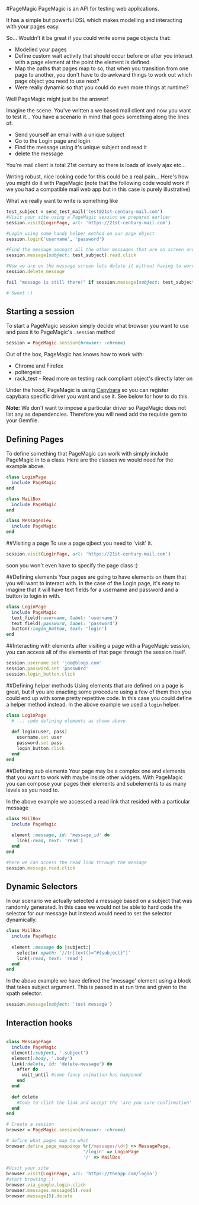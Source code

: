 #PageMagic
PageMagic is an API for testing web applications. 

It has a simple but powerful DSL which makes modelling and interacting with your pages easy.

So... Wouldn't it be great if you could write some page objects that:
- Modelled your pages
- Define custom wait activity that should occur before or after you interact with a page element at the point the element is defined
- Map the paths that pages map to so, that when you transition from one page to another, you don't have to do awkward things to work out which page object you need to use next?
- Were really dynamic so that you could do even more things at runtime?

Well PageMagic might just be the answer!

Imagine the scene. You've written a we based mail client and now you want to test it...
You have a scenario in mind that goes something along the lines of:
- Send yourself an email with a unique subject
- Go to the Login page and login
- Find the message using it's unique subject and read it
- delete the message

You're mail client is total 21st century so there is loads of lovely ajax etc...

Writing robust, nice looking code for this could be a real pain... 
Here's how you might do it with PageMagic (note that the following code would work if we you had a compatible mail web app but in this case is purely illustrative)

What we really want to write is something like
```ruby
test_subject = send_test_mail('test@21st-century-mail.com')
#Visit your site using a PageMagic session we prepared earlier
session.visit(LoginPage, url: 'https://21st-century-mail.com')

#Login using some handy helper method on our page object
session.login('username', 'password')

#Find the message amongst all the other messages that are on screen and read it
session.message(subject: test_subject).read.click

#Now we are on the message screen lets delete it without having to worry about the ajax.
session.delete_message

fail "message is still there!" if session.message(subject: test_subject).exists?

# Sweet :)
```
## Starting a session
To start a PageMagic session simply decide what browser you want to use and pass it to PageMagic's `.session` method
```ruby
session = PageMagic.session(browser: :chrome)
```
Out of the box, PageMagic has knows how to work with:
- Chrome and Firefox
- poltergeist
- rack_test - Read more on testing rack compliant object's directly later on

Under the hood, PageMagic is using [Capybara](https://github.com/jnicklas/capybara) so you can register capybara specific driver you want and use it. See below for how to do this.

**Note:** We don't want to impose a particular driver so PageMagic does not list any as dependencies. Therefore you will need add the requiste gem to your Gemfile.

## Defining Pages
To define something that PageMagic can work with simply include PageMagic in to a class. Here are the classes we would need for the example above.
```ruby
class LoginPage
  include PageMagic
end

class MailBox
  include PageMagic
end

class MessageView
  include PageMagic
end
```

##Visiting a page
To use a page ojbect you need to 'visit' it.
```ruby
session.visit(LoginPage, url: 'https://21st-century-mail.com')
```
soon you won't even have to specify the page class :)

##Defining elements
Your pages are going to have elements on them that you will want to interact with. In the case of the Login page, it's easy to imagine that it will have text fields for a username and password and a button to login in with.
```ruby
class LoginPage
  include PageMagic
  text_field(:username, label: 'username')
  text_field(:password, label: 'password')
  button(:login_button, text: 'login')
end
```
##Interacting with elements
after visiting a page with a PageMagic session, you can access all of the elements of that page through the session itself.
```ruby
session.username.set 'joe@blogs.com'
session.password.set 'passw0rd'
session.login_button.click
```
##Defining helper methods
Using elements that are defined on a page is great, but if you are enacting some procedure using a few of them then you could end up with some pretty repetitive code. In this case you could define a helper method instead. In the above example we used a `login` helper.
```ruby
class LoginPage
  # ... code defining elements as shown above
  
  def login(user, pass)
    username.set user
    password.set pass
    login_button.click
  end
end
```
##Defining sub elements
Your page may be a complex one and elements that you want to work with maybe inside other widgets. With PageMagic you can compose your pages their elements and subelements to as many levels as you need to.

In the above example we accessed a read link that resided with a particular message
```ruby
class MailBox
  include PageMagic
  
  element :message, id: 'message_id' do
    link(:read, text: 'read')
  end
end

#here we can access the read link through the message
session.message.read.click
```
## Dynamic Selectors
In our scenario we actually selected a message based on a subject that was randomly generated. In this case we would not be able to hard code the selector for our message but instead would need to set the selector dynamically.

```ruby
class MailBox
  include PageMagic
  
  element :message do |subject:|
    selector xpath: '//tr[text()="#{subject}"]'
    link(:read, text: 'read')
  end
end
```
In the above example we have defined the 'message' element using a block that takes subject argument. This is passed in at run time and given to the xpath selector.
```ruby
session.message(subject: 'test message')
```
## Interaction hooks

```ruby

class MessagePage
  include PageMagic
  element(:subject, '.subject')
  element(:body, '.body')
  link(:delete, id: 'delete-message') do
    after do
      wait_until #some fancy animation has happened
    end
  end
  
  def delete
    #Code to click the link and accept the 'are you sure confirmation'
  end
end

# Create a session
browser = PageMagic.session(browser: :chrome)

# define what pages map to what
browser.define_page_mappings %r{/messages/\d+} => MessagePage,
                             '/login' => LoginPage
                             '/' => MailBox
                             
#Visit your site
browser.visit(LoginPage, url: 'https://theapp.com/login')
#start browsing :)
browser.via_google.login.click
browser.messages.message(5).read
browser.message(5).delete
```


